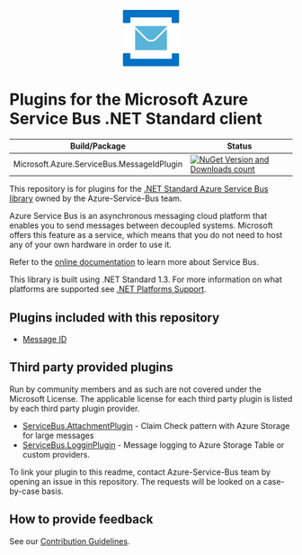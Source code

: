 <p align="center">
  <img src="service-bus.png" alt="Microsoft Azure Service Bus" width="100"/>
</p>

# Plugins for the Microsoft Azure Service Bus .NET Standard client

|Build/Package|Status|
|------|-------------|
|Microsoft.Azure.ServiceBus.MessageIdPlugin|[![NuGet Version and Downloads count](https://buildstats.info/nuget/Microsoft.Azure.ServiceBus.MessageIdPlugin?includePreReleases=true)](https://www.nuget.org/packages/Microsoft.Azure.ServiceBus.MessageIdPlugin/)|

This repository is for plugins for the [.NET Standard Azure Service Bus library](https://github.com/azure/azure-service-bus-dotnet) owned by the Azure-Service-Bus team.

Azure Service Bus is an asynchronous messaging cloud platform that enables you to send messages between decoupled systems. Microsoft offers this feature as a service, which means that you do not need to host any of your own hardware in order to use it.

Refer to the [online documentation](https://azure.microsoft.com/services/service-bus/) to learn more about Service Bus.

This library is built using .NET Standard 1.3. For more information on what platforms are supported see [.NET Platforms Support](https://docs.microsoft.com/en-us/dotnet/articles/standard/library#net-platforms-support).

## Plugins included with this repository

* [Message ID](./src/Microsoft.Azure.ServiceBus.MessageIdPlugin/readme.md)

## Third party provided plugins

Run by community members and as such are not covered under the Microsoft License. The applicable license for each third party plugin is listed by each third party plugin provider. 

* [ServiceBus.AttachmentPlugin](https://github.com/SeanFeldman/ServiceBus.AttachmentPlugin/) - Claim Check pattern with Azure Storage for large messages
* [ServiceBus.LogginPlugin](https://github.com/davidrevoledo/ServiceBus.LogginPlugin/) - Message logging to Azure Storage Table or custom providers.

To link your plugin to this readme, contact Azure-Service-Bus team by opening an issue in this repository. The requests will be looked on a case-by-case basis.

## How to provide feedback

See our [Contribution Guidelines](./.github/CONTRIBUTING.md).

